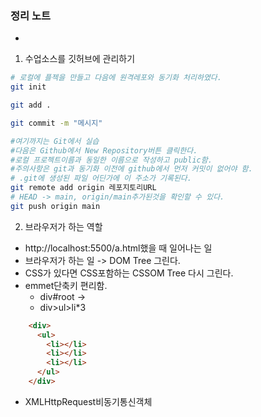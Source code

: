 ### 정리 노트
* <script src="https://kit.fontawesome.com/3b3af91d34.js" crossorigin="anonymous"></script>
1. 수업소스를 깃허브에 관리하기
```sh
# 로컬에 플젝을 만들고 다음에 원격레포와 동기화 처리하였다.
git init

git add .

git commit -m "메시지"

#여기까지는 Git에서 실습
#다음은 Github에서 New Repository버튼 클릭한다.
#로컬 프로젝트이름과 동일한 이름으로 작성하고 public함.
#주의사항은 git과 동기화 이전에 github에서 먼저 커밋이 없어야 함.
# .git에 생성된 파일 어딘가에 이 주소가 기록된다.
git remote add origin 레포지토리URL
# HEAD -> main, origin/main추가된것을 확인할 수 있다.
git push origin main
```

2. 브라우저가 하는 역할
  - http://localhost:5500/a.html했을 때 일어나는 일
  - 브라우저가 하는 일 -> DOM Tree 그린다.
  - CSS가 있다면 CSS포함하는 CSSOM Tree 다시 그린다.
  - emmet단축키 편리함.
    - div#root -> <div id="root"></div>
    - div>ul>li*3 
```html
    <div>
      <ul>
        <li></li>
        <li></li>
        <li></li>
      </ul>
    </div>
```
  - XMLHttpRequest비동기통신객체


